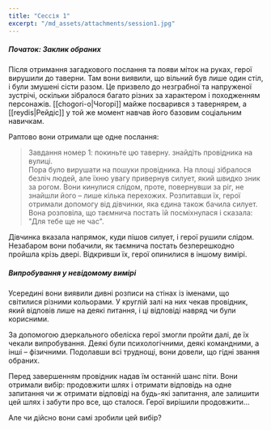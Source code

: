 ```yaml
---
title: "Сессія 1"
excerpt: "/md_assets/attachments/session1.jpg"
---
```


##### Початок: Заклик обраних
Після отримання загадкового послання та появи міток на руках, герої вирушили до таверни. Там вони виявили, що вільний був лише один стіл, і були змушені сісти разом. Це призвело до незграбної та напруженої зустрічі, оскільки зібралося багато різних за характером і походженням персонажів. [[chogori-o|Чогорі]] майже посварився з тавернярем, а [[reydis|Рейдіс]] у той же момент навчав його базовим соціальним навичкам.

Раптово вони отримали ще одне послання: 
> Завдання номер 1: покиньте цю таверну. знайдіть провідника на вулиці.  
Пора було вирушати на пошуки провідника. На площі зібралося безліч людей, але їхню увагу привернув силует, який швидко зник за рогом. Вони кинулися слідом, проте, повернувши за ріг, не знайшли його – лише кілька перехожих. Розпитавши їх, герої отримали допомогу від дівчинки, яка єдина також бачила силует. Вона розповіла, що таємнича постать їй посміхнулася і сказала:  
>"Для тебе ще не час".

Дівчинка вказала напрямок, куди пішов силует, і герої рушили слідом. Незабаром вони побачили, як таємнича постать безперешкодно пройшла крізь двері. Відкривши їх, герої опинилися в іншому вимірі.

##### Випробування у невідомому вимірі

Усередині вони виявили дивні розписи на стінах із іменами, що світилися різними кольорами. У круглій залі на них чекав провідник, який відповів лише на деякі питання, і ці відповіді навряд чи були корисними.

За допомогою дзеркального обеліска герої змогли пройти далі, де їх чекали випробування. Деякі були психологічними, деякі командними, а інші – фізичними. Подолавши всі труднощі, вони довели, що гідні звання обраних.

Перед завершенням провідник надав їм останній шанс піти. Вони отримали вибір: продовжити шлях і отримати відповідь на одне запитання чи ж отримати відповіді на будь-які запитання, але залишити цей шлях і забути про все, що сталося. Герої вирішили продовжити...

Але чи дійсно вони самі зробили цей вибір?
